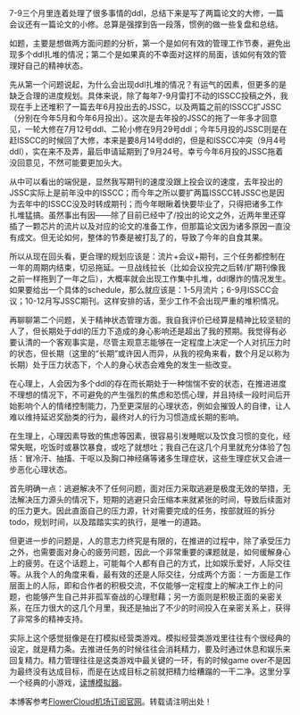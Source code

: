 7-9三个月里连着处理了很多事情的ddl，总结下来是写了两篇论文的大修，一篇会议还有一篇论文的小修。总算是强撑到告一段落，惯例的做一些复盘和总结。

如题，主要是想做两方面问题的分析，第一个是如何有效的管理工作节奏，避免出现多个ddl扎堆的情况；第二个是如果真的不幸面对这样的局面，该如何有效的管理好自己的精神状态。

先从第一个问题说起，为什么会出现ddl扎堆的情况？有运气的因素，但更多的是缺乏合理的进度规划。具体来说，除了每年7-9月雷打不动的ISSCC投稿之外，我现在手上还堆积了一篇去年6月投出去的JSSC，以及两篇之前的ISSCC扩JSSC（分别在今年5月和今年6月投出）。这次是去年投的JSSC的拖了一年多才回意见，一轮大修在7月12号ddl、二轮小修在9月29号ddl；今年5月投的JSSC则是在赶ISSCC的时候回了大修，本来是要8月14号ddl的，但是和ISSCC冲突（9月4号ddl），实在来不及弄，最后申请延期到了9月24号。幸亏今年6月投的JSSC拖着没回意见，不然可能要更加头大。

从中可以看出的端倪是，显然我写期刊的速度没跟上投会议的速度，去年投出的JSSC实际上是前年没中的ISSCC；而今年之所以要扩两篇ISSCC转JSSC也是因为去年中的ISSCC没及时转成期刊；而今年眼瞅着快要毕业了，只得把诸多工作扎堆猛搞。虽然事出有因——除了目前已经中了/投出的论文之外，近两年里还穿插了一颗芯片的流片以及对应的论文的准备工作，但那篇论文因为诸多原因一直没有成文。但无论如何，整体的节奏是被打乱了的，导致了今年的自食其果。

所以从现在回头看，更合理的规划应该是：流片+会议+期刊，三个任务都控制在一年的周期内结束，切忌拖延。一旦战线拉长（比如会议投完之后转/扩期刊像我之前一样拖到了一年之后），大概率就会出现工作集中扎堆，ddl爆炸的情况发生。如果要给出一个具体的schedule，那么就应该是：1-5月流片；6-9月ISSCC会议；10-12月写JSSC期刊。这样安排的话，至少工作不会出现严重的堆积情况。

再聊聊第二个问题，关于精神状态管理方面。我自我评价已经算是精神比较坚韧的人了，但长期处于ddl的压力下造成的身心影响还是超出了我的预期。我觉得有必要认清的一个客观事实是，尽管主观意志能够在一定程度上决定一个人对抗压力时的状态，但长期（这里的“长期”或许因人而异，从我的视角来看，数个月足以称为长期）处于压力状态下，个人的身心状态会难免的发生一些改变。

在心理上，人会因为多个ddl的存在而长期处于一种惴惴不安的状态，在推进进度不理想的情况下，不可避免的产生强烈的焦虑和恐慌心理，并且持续一段时间后开始影响个人的情绪控制能力，乃至更深层的心理状态，例如会摧毁人的自律，让人难以维持延迟奖励类的行为，最终对人的行为习惯造成长期的影响。

在生理上，心理因素导致的焦虑等因素，很容易引发睡眠以及饮食习惯的变化，经常失眠，吃饭时或暴饮暴食，或吃了就想吐；我自己在这几个月里就充分体验了包括：冒冷汗、抽搐、干呕以及胸口神经痛等诸多生理症状，这些生理症状又会进一步恶化心理状态。

首先明确一点：逃避解决不了任何问题，面对压力采取逃避是极度无效的举措，无法解决压力源头的情况下，短期的逃避只会压缩本来就紧张的时间，导致后续面对的压力更大。因此直面自己的压力源，针对需要完成的任务，按部就班的拆分todo，规划时间，以及踏踏实实的执行，是唯一的道路。

但更进一步的问题是，人的意志力终究是有限的，在推进的过程中，除了承受压力之外，也需要面对身心的疲劳问题，因此一个非常重要的课题就是，如何缓解身心上的疲劳。在这个话题上，可能每个人都有自己的方式，比如娱乐爱好，人际交往等。从我个人的角度来看，最有效的还是人际交往，分成两个方面：一方面是工作层面上的人际，即和合作者的积极交流，不仅能够一定程度上的解决工作上的问题，也能够产生自己并非孤军奋战的心理慰藉；另一方面则是积极正面的亲密关系，在压力很大的这几个月里，我还是抽出了不少的时间投入在亲密关系上，获得了非常多的精神支持。

实际上这个感觉挺像是在打模拟经营类游戏。模拟经营类游戏里往往有个很经典的设定，就是精力条。去推进任务的时候往往会消耗精力，要及时通过休息和娱乐来回复精力。精力管理往往是这类游戏中最关键的一环，有的时候game over不是因为最终没有达成目标，而是在达成目标之前就把精力给糟蹋的一干二净。这里分享一个经典的小游戏，[读博模拟器](https://github.com)。

本博客参考[FlowerCloud机场订阅官网](https://hanlianfangzhi.com)。转载请注明出处！
